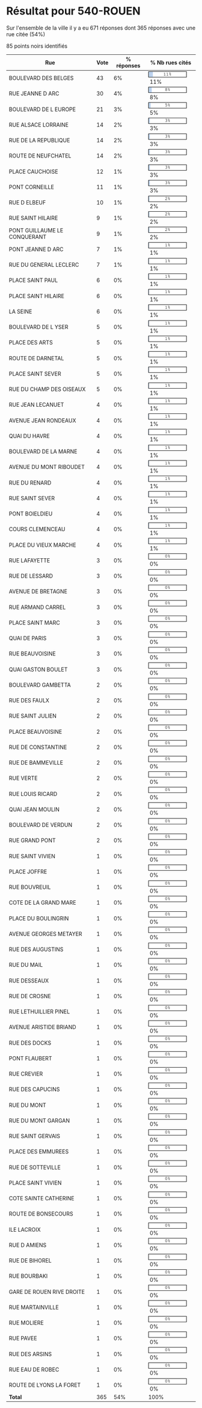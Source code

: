 # Résultat pour 540-ROUEN

Sur l'ensemble de la ville il y a eu 671 réponses dont 365 réponses avec une rue citée (54%)

85 points noirs identifiés

| Rue | Vote | % réponses | % Nb rues cités|
|-----|------|------------|----------------|
| BOULEVARD DES BELGES | 43 | 6% | <img src="../../img/bar_11.gif" />&nbsp;11%|
| RUE JEANNE D ARC | 30 | 4% | <img src="../../img/bar_8.gif" />&nbsp;8%|
| BOULEVARD DE L EUROPE | 21 | 3% | <img src="../../img/bar_5.gif" />&nbsp;5%|
| RUE ALSACE LORRAINE | 14 | 2% | <img src="../../img/bar_3.gif" />&nbsp;3%|
| RUE DE LA REPUBLIQUE | 14 | 2% | <img src="../../img/bar_3.gif" />&nbsp;3%|
| ROUTE DE NEUFCHATEL | 14 | 2% | <img src="../../img/bar_3.gif" />&nbsp;3%|
| PLACE CAUCHOISE | 12 | 1% | <img src="../../img/bar_3.gif" />&nbsp;3%|
| PONT CORNEILLE | 11 | 1% | <img src="../../img/bar_3.gif" />&nbsp;3%|
| RUE D ELBEUF | 10 | 1% | <img src="../../img/bar_2.gif" />&nbsp;2%|
| RUE SAINT HILAIRE | 9 | 1% | <img src="../../img/bar_2.gif" />&nbsp;2%|
| PONT GUILLAUME LE CONQUERANT | 9 | 1% | <img src="../../img/bar_2.gif" />&nbsp;2%|
| PONT JEANNE D ARC | 7 | 1% | <img src="../../img/bar_1.gif" />&nbsp;1%|
| RUE DU GENERAL LECLERC | 7 | 1% | <img src="../../img/bar_1.gif" />&nbsp;1%|
| PLACE SAINT PAUL | 6 | 0% | <img src="../../img/bar_1.gif" />&nbsp;1%|
| PLACE SAINT HILAIRE | 6 | 0% | <img src="../../img/bar_1.gif" />&nbsp;1%|
| LA SEINE | 6 | 0% | <img src="../../img/bar_1.gif" />&nbsp;1%|
| BOULEVARD DE L YSER | 5 | 0% | <img src="../../img/bar_1.gif" />&nbsp;1%|
| PLACE DES ARTS | 5 | 0% | <img src="../../img/bar_1.gif" />&nbsp;1%|
| ROUTE DE DARNETAL | 5 | 0% | <img src="../../img/bar_1.gif" />&nbsp;1%|
| PLACE SAINT SEVER | 5 | 0% | <img src="../../img/bar_1.gif" />&nbsp;1%|
| RUE DU CHAMP DES OISEAUX | 5 | 0% | <img src="../../img/bar_1.gif" />&nbsp;1%|
| RUE JEAN LECANUET | 4 | 0% | <img src="../../img/bar_1.gif" />&nbsp;1%|
| AVENUE JEAN RONDEAUX | 4 | 0% | <img src="../../img/bar_1.gif" />&nbsp;1%|
| QUAI DU HAVRE | 4 | 0% | <img src="../../img/bar_1.gif" />&nbsp;1%|
| BOULEVARD DE LA MARNE | 4 | 0% | <img src="../../img/bar_1.gif" />&nbsp;1%|
| AVENUE DU MONT RIBOUDET | 4 | 0% | <img src="../../img/bar_1.gif" />&nbsp;1%|
| RUE DU RENARD | 4 | 0% | <img src="../../img/bar_1.gif" />&nbsp;1%|
| RUE SAINT SEVER | 4 | 0% | <img src="../../img/bar_1.gif" />&nbsp;1%|
| PONT BOIELDIEU | 4 | 0% | <img src="../../img/bar_1.gif" />&nbsp;1%|
| COURS CLEMENCEAU | 4 | 0% | <img src="../../img/bar_1.gif" />&nbsp;1%|
| PLACE DU VIEUX MARCHE | 4 | 0% | <img src="../../img/bar_1.gif" />&nbsp;1%|
| RUE LAFAYETTE | 3 | 0% | <img src="../../img/bar_0.gif" />&nbsp;0%|
| RUE DE LESSARD | 3 | 0% | <img src="../../img/bar_0.gif" />&nbsp;0%|
| AVENUE DE BRETAGNE | 3 | 0% | <img src="../../img/bar_0.gif" />&nbsp;0%|
| RUE ARMAND CARREL | 3 | 0% | <img src="../../img/bar_0.gif" />&nbsp;0%|
| PLACE SAINT MARC | 3 | 0% | <img src="../../img/bar_0.gif" />&nbsp;0%|
| QUAI DE PARIS | 3 | 0% | <img src="../../img/bar_0.gif" />&nbsp;0%|
| RUE BEAUVOISINE | 3 | 0% | <img src="../../img/bar_0.gif" />&nbsp;0%|
| QUAI GASTON BOULET | 3 | 0% | <img src="../../img/bar_0.gif" />&nbsp;0%|
| BOULEVARD GAMBETTA | 2 | 0% | <img src="../../img/bar_0.gif" />&nbsp;0%|
| RUE DES FAULX | 2 | 0% | <img src="../../img/bar_0.gif" />&nbsp;0%|
| RUE SAINT JULIEN | 2 | 0% | <img src="../../img/bar_0.gif" />&nbsp;0%|
| PLACE BEAUVOISINE | 2 | 0% | <img src="../../img/bar_0.gif" />&nbsp;0%|
| RUE DE CONSTANTINE | 2 | 0% | <img src="../../img/bar_0.gif" />&nbsp;0%|
| RUE DE BAMMEVILLE | 2 | 0% | <img src="../../img/bar_0.gif" />&nbsp;0%|
| RUE VERTE | 2 | 0% | <img src="../../img/bar_0.gif" />&nbsp;0%|
| RUE LOUIS RICARD | 2 | 0% | <img src="../../img/bar_0.gif" />&nbsp;0%|
| QUAI JEAN MOULIN | 2 | 0% | <img src="../../img/bar_0.gif" />&nbsp;0%|
| BOULEVARD DE VERDUN | 2 | 0% | <img src="../../img/bar_0.gif" />&nbsp;0%|
| RUE GRAND PONT | 2 | 0% | <img src="../../img/bar_0.gif" />&nbsp;0%|
| RUE SAINT VIVIEN | 1 | 0% | <img src="../../img/bar_0.gif" />&nbsp;0%|
| PLACE JOFFRE | 1 | 0% | <img src="../../img/bar_0.gif" />&nbsp;0%|
| RUE BOUVREUIL | 1 | 0% | <img src="../../img/bar_0.gif" />&nbsp;0%|
| COTE DE LA GRAND MARE | 1 | 0% | <img src="../../img/bar_0.gif" />&nbsp;0%|
| PLACE DU BOULINGRIN | 1 | 0% | <img src="../../img/bar_0.gif" />&nbsp;0%|
| AVENUE GEORGES METAYER | 1 | 0% | <img src="../../img/bar_0.gif" />&nbsp;0%|
| RUE DES AUGUSTINS | 1 | 0% | <img src="../../img/bar_0.gif" />&nbsp;0%|
| RUE DU MAIL | 1 | 0% | <img src="../../img/bar_0.gif" />&nbsp;0%|
| RUE DESSEAUX | 1 | 0% | <img src="../../img/bar_0.gif" />&nbsp;0%|
| RUE DE CROSNE | 1 | 0% | <img src="../../img/bar_0.gif" />&nbsp;0%|
| RUE LETHUILLIER PINEL | 1 | 0% | <img src="../../img/bar_0.gif" />&nbsp;0%|
| AVENUE ARISTIDE BRIAND | 1 | 0% | <img src="../../img/bar_0.gif" />&nbsp;0%|
| RUE DES DOCKS | 1 | 0% | <img src="../../img/bar_0.gif" />&nbsp;0%|
| PONT FLAUBERT | 1 | 0% | <img src="../../img/bar_0.gif" />&nbsp;0%|
| RUE CREVIER | 1 | 0% | <img src="../../img/bar_0.gif" />&nbsp;0%|
| RUE DES CAPUCINS | 1 | 0% | <img src="../../img/bar_0.gif" />&nbsp;0%|
| RUE DU MONT | 1 | 0% | <img src="../../img/bar_0.gif" />&nbsp;0%|
| RUE DU MONT GARGAN | 1 | 0% | <img src="../../img/bar_0.gif" />&nbsp;0%|
| RUE SAINT GERVAIS | 1 | 0% | <img src="../../img/bar_0.gif" />&nbsp;0%|
| PLACE DES EMMUREES | 1 | 0% | <img src="../../img/bar_0.gif" />&nbsp;0%|
| RUE DE SOTTEVILLE | 1 | 0% | <img src="../../img/bar_0.gif" />&nbsp;0%|
| PLACE SAINT VIVIEN | 1 | 0% | <img src="../../img/bar_0.gif" />&nbsp;0%|
| COTE SAINTE CATHERINE | 1 | 0% | <img src="../../img/bar_0.gif" />&nbsp;0%|
| ROUTE DE BONSECOURS | 1 | 0% | <img src="../../img/bar_0.gif" />&nbsp;0%|
| ILE LACROIX | 1 | 0% | <img src="../../img/bar_0.gif" />&nbsp;0%|
| RUE D AMIENS | 1 | 0% | <img src="../../img/bar_0.gif" />&nbsp;0%|
| RUE DE BIHOREL | 1 | 0% | <img src="../../img/bar_0.gif" />&nbsp;0%|
| RUE BOURBAKI | 1 | 0% | <img src="../../img/bar_0.gif" />&nbsp;0%|
| GARE DE ROUEN RIVE DROITE | 1 | 0% | <img src="../../img/bar_0.gif" />&nbsp;0%|
| RUE MARTAINVILLE | 1 | 0% | <img src="../../img/bar_0.gif" />&nbsp;0%|
| RUE MOLIERE | 1 | 0% | <img src="../../img/bar_0.gif" />&nbsp;0%|
| RUE PAVEE | 1 | 0% | <img src="../../img/bar_0.gif" />&nbsp;0%|
| RUE DES ARSINS | 1 | 0% | <img src="../../img/bar_0.gif" />&nbsp;0%|
| RUE EAU DE ROBEC | 1 | 0% | <img src="../../img/bar_0.gif" />&nbsp;0%|
| ROUTE DE LYONS LA FORET | 1 | 0% | <img src="../../img/bar_0.gif" />&nbsp;0%|
| **Total** | 365 | 54% | 100%|
